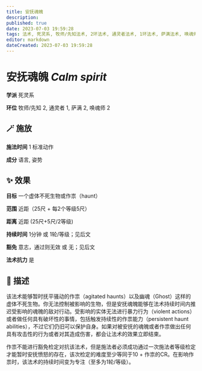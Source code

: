 ```yaml
---
title: 安抚魂魄
description: 
published: true
date: 2023-07-03 19:59:28
tags: 法术, 死灵系, 牧师/先知法术, 2环法术, 通灵者法术, 1环法术, 萨满法术, 唤魂师法术
editor: markdown
dateCreated: 2023-07-03 19:59:28
---
```


# **安抚魂魄** *Calm spirit*

**学派** 死灵系 

**环位** 牧师/先知 2, 通灵者 1, 萨满 2, 唤魂师 2

## 🪄 施放

**施法时间** 1 标准动作

**成分** 语言, 姿势

## ✨ 效果 

**目标** 一个虚体不死生物或作祟（haunt） 

**范围** 近距（25尺 + 每2个等级5尺）

**距离** 近距 (25尺+5尺/2等级)  

**持续时间** 1分钟 或 1轮/等级；见后文 

**豁免** 意志，通过则无效 或 无；见后文

**法术抗力** 是

## 📖 描述

该法术能够暂时抚平骚动的作祟（agitated haunts）以及幽魂（Ghost）这样的虚体不死生物。你无法控制被影响的生物，但是安抚魂魄能够在法术持续时间内推迟受影响的魂魄的敌对行动。受影响的实体无法进行暴力行为（violent actions）或者做任何具有破坏性的事情，包括触发持续性的作祟能力（persistent haunt abilities），不过它们仍旧可以保护自身。如果对被安抚的魂魄或者作祟做出任何具有攻击性的行为或者对其造成伤害，都会让法术的效果立即结束。

作祟不能进行豁免检定对抗该法术，但是施法者必须成功通过一次施法者等级检定才能暂时安抚愤怒的存在，该次检定的难度至少等同于10 + 作祟的CR。在影响作祟时，该法术的持续时间变为专注（至多为1轮/等级）。
    